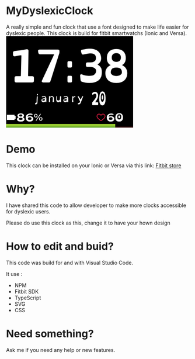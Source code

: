 # MyDyslexicClock
A really simple and fun clock that use a font designed to make life easier for dyslexic people.
This clock is build for fitbit smartwatchs (Ionic and Versa).
![Ionic screenshot 1](Screenshots/ionic1.png)

# Demo
This clock can be installed on your Ionic or Versa via this link: [Fitbit store](https://gam.fitbit.com/gallery/clock/48887b66-82c6-43c8-8723-0217f31efe06)

# Why?
I have shared this code to allow developer to make more clocks accessible for dyslexic users.

Please do use this clock as this, change it to have your hown design

# How to edit and buid?
This code was build for and with Visual Studio Code.

It use :
- NPM
- Fitbit SDK
- TypeScript
- SVG
- CSS

# Need something?
Ask me if you need any help or new features.
